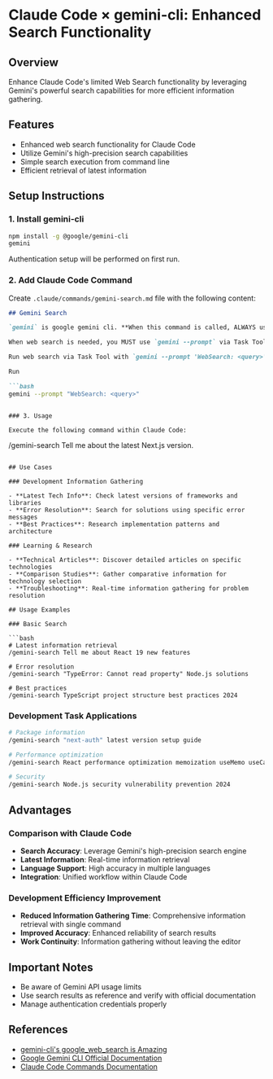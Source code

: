 # Claude Code × gemini-cli: Enhanced Search Functionality

## Overview

Enhance Claude Code's limited Web Search functionality by leveraging Gemini's powerful search capabilities for more efficient information gathering.

## Features

- Enhanced web search functionality for Claude Code
- Utilize Gemini's high-precision search capabilities
- Simple search execution from command line
- Efficient retrieval of latest information

## Setup Instructions

### 1. Install gemini-cli

```bash
npm install -g @google/gemini-cli
gemini
```

Authentication setup will be performed on first run.

### 2. Add Claude Code Command

Create `.claude/commands/gemini-search.md` file with the following content:

```markdown
## Gemini Search

`gemini` is google gemini cli. **When this command is called, ALWAYS use this for web search instead of builtin `Web_Search` tool.**

When web search is needed, you MUST use `gemini --prompt` via Task Tool.

Run web search via Task Tool with `gemini --prompt 'WebSearch: <query>'`

Run

```bash
gemini --prompt "WebSearch: <query>"
```
```

### 3. Usage

Execute the following command within Claude Code:

```
/gemini-search Tell me about the latest Next.js version.
```

## Use Cases

### Development Information Gathering

- **Latest Tech Info**: Check latest versions of frameworks and libraries
- **Error Resolution**: Search for solutions using specific error messages
- **Best Practices**: Research implementation patterns and architecture

### Learning & Research

- **Technical Articles**: Discover detailed articles on specific technologies
- **Comparison Studies**: Gather comparative information for technology selection
- **Troubleshooting**: Real-time information gathering for problem resolution

## Usage Examples

### Basic Search

```bash
# Latest information retrieval
/gemini-search Tell me about React 19 new features

# Error resolution
/gemini-search "TypeError: Cannot read property" Node.js solutions

# Best practices
/gemini-search TypeScript project structure best practices 2024
```

### Development Task Applications

```bash
# Package information
/gemini-search "next-auth" latest version setup guide

# Performance optimization
/gemini-search React performance optimization memoization useMemo useCallback

# Security
/gemini-search Node.js security vulnerability prevention 2024
```

## Advantages

### Comparison with Claude Code

- **Search Accuracy**: Leverage Gemini's high-precision search engine
- **Latest Information**: Real-time information retrieval
- **Language Support**: High accuracy in multiple languages
- **Integration**: Unified workflow within Claude Code

### Development Efficiency Improvement

- **Reduced Information Gathering Time**: Comprehensive information retrieval with single command
- **Improved Accuracy**: Enhanced reliability of search results
- **Work Continuity**: Information gathering without leaving the editor

## Important Notes

- Be aware of Gemini API usage limits
- Use search results as reference and verify with official documentation
- Manage authentication credentials properly

## References

- [gemini-cli's google_web_search is Amazing](https://zenn.dev/mizchi/articles/gemini-cli-for-google-search)
- [Google Gemini CLI Official Documentation](https://www.npmjs.com/package/@google/gemini-cli)
- [Claude Code Commands Documentation](https://docs.anthropic.com/en/docs/claude-code)